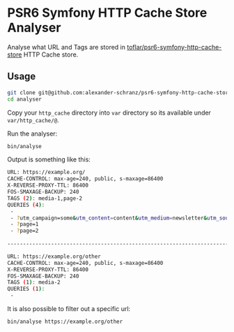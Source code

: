 # PSR6 Symfony HTTP Cache Store Analyser

Analyse what URL and Tags are stored in [toflar/psr6-symfony-http-cache-store](github.com/toflar/psr6-symfony-http-cache-store) HTTP Cache store.

## Usage

```bash
git clone git@github.com:alexander-schranz/psr6-symfony-http-cache-store-analyser.git analyser
cd analyser
```

Copy your `http_cache` directory into `var` directory so its available under `var/http_cache/@`.

Run the analyser:

```bash
bin/analyse
```

Output is something like this:

```bash
URL: https://example.org/
CACHE-CONTROL: max-age=240, public, s-maxage=86400
X-REVERSE-PROXY-TTL: 86400
FOS-SMAXAGE-BACKUP: 240
TAGS (2): media-1,page-2
QUERIES (4):
 -
 - ?utm_campaign=some&utm_content=content&utm_medium=newsletter&utm_source=anysource
 - ?page=1
 - ?page=2
 
------------------------------------------------------------------------------------------------

URL: https://example.org/other
CACHE-CONTROL: max-age=240, public, s-maxage=86400
X-REVERSE-PROXY-TTL: 86400
FOS-SMAXAGE-BACKUP: 240
TAGS (1): media-2
QUERIES (1):
 -

```

It is also possible to filter out a specific url:

```bash
bin/analyse https://example.org/other
```
